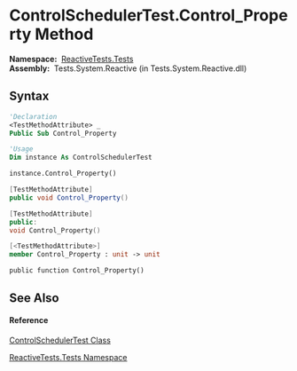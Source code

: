 # ControlSchedulerTest.Control\_Property Method

**Namespace:**  [ReactiveTests.Tests](ReactiveTests.Tests\ReactiveTests.Tests.md)  
**Assembly:**  Tests.System.Reactive (in Tests.System.Reactive.dll)

## Syntax

```vb
'Declaration
<TestMethodAttribute> _
Public Sub Control_Property
```

```vb
'Usage
Dim instance As ControlSchedulerTest

instance.Control_Property()
```

```csharp
[TestMethodAttribute]
public void Control_Property()
```

```c++
[TestMethodAttribute]
public:
void Control_Property()
```

```fsharp
[<TestMethodAttribute>]
member Control_Property : unit -> unit 
```

```jscript
public function Control_Property()
```

## See Also

#### Reference

[ControlSchedulerTest Class](ControlSchedulerTest\ControlSchedulerTest.md)

[ReactiveTests.Tests Namespace](ReactiveTests.Tests\ReactiveTests.Tests.md)




